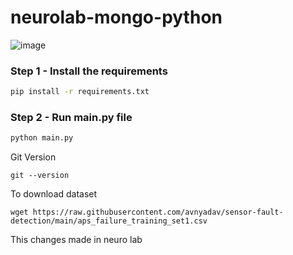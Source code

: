 # neurolab-mongo-python

![image](https://user-images.githubusercontent.com/57321948/196933065-4b16c235-f3b9-4391-9cfe-4affcec87c35.png)

### Step 1 - Install the requirements

```bash
pip install -r requirements.txt
```

### Step 2 - Run main.py file

```bash
python main.py
```

Git Version

```
git --version
```

To download dataset
```
wget https://raw.githubusercontent.com/avnyadav/sensor-fault-detection/main/aps_failure_training_set1.csv
```

This changes made in neuro lab
